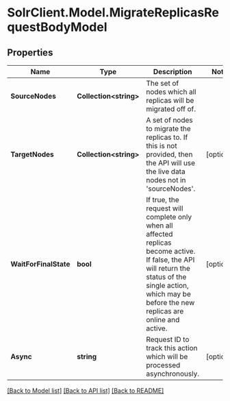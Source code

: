 # SolrClient.Model.MigrateReplicasRequestBodyModel

## Properties

Name | Type | Description | Notes
------------ | ------------- | ------------- | -------------
**SourceNodes** | **Collection&lt;string&gt;** | The set of nodes which all replicas will be migrated off of. | 
**TargetNodes** | **Collection&lt;string&gt;** | A set of nodes to migrate the replicas to. If this is not provided, then the API will use the live data nodes not in &#39;sourceNodes&#39;. | [optional] 
**WaitForFinalState** | **bool** | If true, the request will complete only when all affected replicas become active. If false, the API will return the status of the single action, which may be before the new replicas are online and active. | [optional] 
**Async** | **string** | Request ID to track this action which will be processed asynchronously. | [optional] 

[[Back to Model list]](../README.md#documentation-for-models) [[Back to API list]](../README.md#documentation-for-api-endpoints) [[Back to README]](../README.md)


